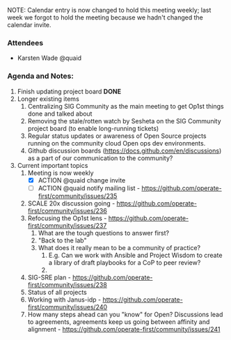 NOTE: Calendar entry is now changed to hold this meeting weekly; last week we forgot to hold the meeting because we hadn't changed the calendar invite.

### Attendees
- Karsten Wade @quaid 

### Agenda and Notes:
1. Finish updating project board **DONE**
1. Longer existing items
    1. Centralizing SIG Community as the main meeting to get Op1st things done and talked about
    1. Removing the stale/rotten watch by Sesheta on the SIG Community project board (to enable long-running tickets)
    1. Regular status updates or awareness of Open Source projects running on the community cloud Open ops dev environments.
    1. Github discussion boards (https://docs.github.com/en/discussions) as a part of our communication to the community?
1. Current important topics
    1. Meeting is now weekly
        * [x] ACTION @quaid change invite
        * [ ] ACTION @quaid notify mailing list - https://github.com/operate-first/community/issues/235
    1. SCALE 20x discussion going - https://github.com/operate-first/community/issues/236
    1. Refocusing the Op1st lens - https://github.com/operate-first/community/issues/237
        1. What are the tough questions to answer first?
        1. "Back to the lab"
        1. What does it really mean to be a community of practice?
            1. E.g. Can we work with Ansible and Project Wisdom to create a library of draft playbooks for a CoP to peer review?
            1. 
    1. SIG-SRE plan - https://github.com/operate-first/community/issues/238
    1. Status of all projects
    1. Working with Janus-idp - https://github.com/operate-first/community/issues/240
    1. How many steps ahead can you "know" for Open? Discussions lead to agreements, agreements keep us going between affinity and alignment - https://github.com/operate-first/community/issues/241
